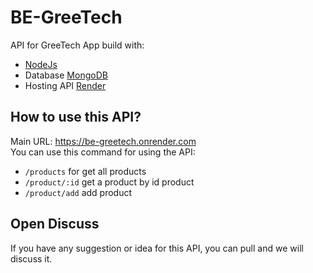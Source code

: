 # BE-GreeTech
  API for GreeTech App build with:
- [NodeJs](https://nodejs.org/)
- Database [MongoDB](https://www.mongodb.com/)
- Hosting API [Render](render.com)

## How to use this API?
  Main URL: https://be-greetech.onrender.com <br/>
  You can use this command for using the API:
  - `/products` for get all products
  - `/product/:id` get a product by id product
  - `/product/add` add product
  
## Open Discuss
  If you have any suggestion or idea for this API, you can pull and we will discuss it.
